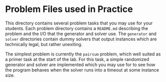 # Problem Files used in Practice
This directory contains several problem tasks that you may use for your
students. Each problem directory contains a `README.md` describing the problem
and the I/O that the generator and solver use. The `generator` and `solver`
directories contain dummy solvers that output instances which are technically
legal, but rather unexiting.

The simplest problem is currently the `pairsum` problem, which well suited
as a primer task at the start of the lab. For this task, a simple randomized generator and solver are 
implemented which you may use for to see how the program behaves when the
solver runs into a timeout at some instance size.